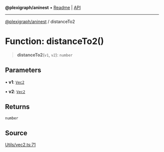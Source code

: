 **@plexigraph/aninest** • [Readme](../README.md) \| [API](../globals.md)

***

[@plexigraph/aninest](../README.md) / distanceTo2

# Function: distanceTo2()

> **distanceTo2**(`v1`, `v2`): `number`

## Parameters

• **v1**: [`Vec2`](../type-aliases/Vec2.md)

• **v2**: [`Vec2`](../type-aliases/Vec2.md)

## Returns

`number`

## Source

[Utils/vec2.ts:71](https://github.com/plexigraph/aninest/blob/b607a0c/src/Utils/vec2.ts#L71)
